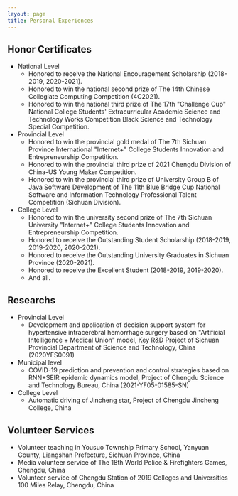 ```yaml
---
layout: page
title: Personal Experiences
---
```

## Honor Certificates

* National Level
  * Honored to receive the National Encouragement Scholarship (2018-2019, 2020-2021).
  * Honored to win the national second prize of The 14th Chinese Collegiate Computing Competition (4C2021).
  * Honored to win the national third prize of The 17th "Challenge Cup" National College Students' Extracurricular Academic Science and Technology Works Competition Black Science and Technology Special Competition.
* Provincial Level
  * Honored to win the provincial gold medal of The 7th Sichuan Province International "Internet+" College Students Innovation and Entrepreneurship Competition.
  * Honored to win the provincial third prize of 2021 Chengdu Division of China-US Young Maker Competition.
  * Honored to win the provincial third prize of University Group B of Java Software Development of The 11th Blue Bridge Cup National Software and Information Technology Professional Talent Competition (Sichuan Division).
* College Level 
  * Honored to win the university second prize of The 7th Sichuan University "Internet+" College Students Innovation and Entrepreneurship Competition.
  * Honored to receive the Outstanding Student Scholarship (2018-2019, 2019-2020, 2020-2021).
  * Honored to receive the Outstanding University Graduates in Sichuan Province (2020-2021).
  * Honored to receive the Excellent Student (2018-2019, 2019-2020).
  * And all.

## Researchs

* Provincial Level
  * Development and application of decision support system for hypertensive intracerebral hemorrhage surgery based on "Artificial Intelligence + Medical Union" model, Key R&D Project of Sichuan Provincial Department of Science and Technology, China (2020YFS0091)
* Municipal level
  * COVID-19 prediction and prevention and control strategies based on RNN+SEIR epidemic dynamics model, Project of Chengdu Science and Technology Bureau, China (2021-YF05-01585-SN)
* College Level
  * Automatic driving of Jincheng star, Project of Chengdu Jincheng College, China

## Volunteer Services

*  Volunteer teaching in Yousuo Township Primary School, Yanyuan County, Liangshan Prefecture, Sichuan Province, China
*  Media volunteer service of The 18th World Police & Firefighters Games, Chengdu, China
*  Volunteer service of Chengdu Station of 2019 Colleges and Universities 100 Miles Relay, Chengdu, China
